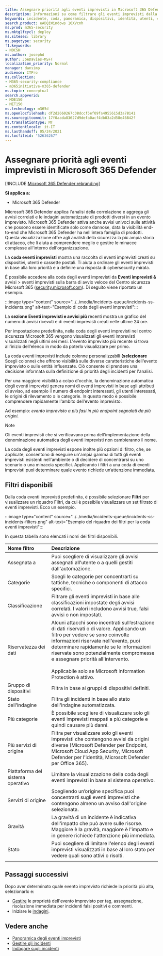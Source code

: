 ```yaml
---
title: Assegnare priorità agli eventi imprevisti in Microsoft 365 Defender
description: Informazioni su come filtrare gli eventi imprevisti dalla coda degli eventi imprevisti in Microsoft 365 Defender
keywords: incidente, coda, panoramica, dispositivi, identità, utenti, cassetta postale, posta elettronica, eventi imprevisti, analizzare, risposta
search.product: eADQiWindows 10XVcnh
ms.prod: m365-security
ms.mktglfcycl: deploy
ms.sitesec: library
ms.pagetype: security
f1.keywords:
- NOCSH
ms.author: josephd
author: JoeDavies-MSFT
localization_priority: Normal
manager: dansimp
audience: ITPro
ms.collection:
- M365-security-compliance
- m365initiative-m365-defender
ms.topic: conceptual
search.appverid:
- MOE150
- MET150
ms.technology: m365d
ms.openlocfilehash: df2d2660267c38dccf5ef09fa4955615d3a78141
ms.sourcegitcommit: 17f0aada83627d9defa0acf4db03a2d58e46842f
ms.translationtype: MT
ms.contentlocale: it-IT
ms.lasthandoff: 05/24/2021
ms.locfileid: "52636267"
---
```

# <a name="prioritize-incidents-in-microsoft-365-defender"></a>Assegnare priorità agli eventi imprevisti in Microsoft 365 Defender

[!INCLUDE [Microsoft 365 Defender rebranding](../includes/microsoft-defender.md)]

**Si applica a:**
- Microsoft 365 Defender

Microsoft 365 Defender applica l'analisi della correlazione e aggrega gli avvisi correlati e le indagini automatizzate di prodotti diversi in un evento imprevisto. Microsoft 365 Defender attiva anche avvisi univoci sulle attività che possono essere identificate solo come dannose, data la visibilità end-to-end che Microsoft 365 Defender ha nell'intera famiglia di prodotti. Questa visualizzazione offre agli analisti della sicurezza la più ampia storia di attacco, che li aiuta a comprendere meglio e gestire le minacce complesse all'interno dell'organizzazione.

La **coda eventi imprevisti** mostra una raccolta di eventi imprevisti creati su dispositivi, utenti e cassette postali. Ti aiuta a ordinare gli eventi imprevisti in base alla loro priorità e a definire una risposta di cybersecurity mirata. 

È possibile accedere alla coda degli eventi imprevisti da **Eventi imprevisti &** avvisi > eventi imprevisti sulla barra di avvio veloce del Centro sicurezza Microsoft 365 ([security.microsoft.com](https://security.microsoft.com)). Di seguito viene riportato un esempio.

:::image type="content" source="../../media/incidents-queue/incidents-ss-incidents.png" alt-text="Esempio di coda degli eventi imprevisti":::

La **sezione Eventi imprevisti e avvisi più** recenti mostra un grafico del numero di avvisi ricevuti e di eventi imprevisti creati nelle ultime 24 ore.

Per impostazione predefinita, nella coda degli eventi imprevisti nel centro sicurezza Microsoft 365 vengono visualizzati gli eventi imprevisti visualizzati negli ultimi sei mesi. L'evento imprevisto più recente si trova all'inizio dell'elenco in modo da poterlo visualizzare per primo.

La coda eventi imprevisti include colonne personalizzabili **(selezionare** Scegli colonne) che offrono visibilità sulle diverse caratteristiche dell'evento imprevisto o sulle entità influenzate. Ciò consente di prendere una decisione informata sulla definizione di priorità degli incidenti per l'analisi.

Per una maggiore visibilità a colpo d'occhio, la denominazione automatica degli eventi imprevisti genera nomi di eventi imprevisti in base agli attributi di avviso, ad esempio il numero di endpoint interessati, gli utenti interessati, le origini di rilevamento o le categorie. In questo modo è possibile comprendere rapidamente l'ambito dell'evento imprevisto.

Ad esempio: *evento imprevisto a più fasi in più endpoint segnalati da più origini.*

> [!NOTE]
> Gli eventi imprevisti che si verificavano prima dell'implementazione della denominazione automatica degli eventi imprevisti non cambieranno il nome.

La coda degli eventi imprevisti espone inoltre più opzioni di filtro, che, se applicate, consentono di eseguire un'ampia gamma di tutti gli eventi imprevisti esistenti nell'ambiente o di decidere di concentrarsi su uno scenario o una minaccia specifici. Applicando i filtri a una coda di eventi imprevisti puoi determinare quale evento richiede un’attenzione immediata. 

## <a name="available-filters"></a>Filtri disponibili

Dalla coda eventi imprevisti predefinita, è possibile selezionare **Filtri** per visualizzare un riquadro Filtri, da cui è possibile visualizzare un set filtrato di eventi imprevisti. Ecco un esempio.

:::image type="content" source="../../media/incidents-queue/incidents-ss-incidents-filters.png" alt-text="Esempio del riquadro dei filtri per la coda eventi imprevisti":::

In questa tabella sono elencati i nomi dei filtri disponibili.

| Nome filtro | Descrizione |
|:-------|:-----|
| Assegnata a | Puoi scegliere di visualizzare gli avvisi assegnati all'utente o a quelli gestiti dall'automazione. |
| Categorie | Scegli le categorie per concentrarti su tattiche, tecniche o componenti di attacco specifici. |
| Classificazione | Filtrare gli eventi imprevisti in base alle classificazioni impostate degli avvisi correlati. I valori includono avvisi true, falsi avvisi o non impostati. |
| Riservatezza dei dati | Alcuni attacchi sono incentrati sull’estrazione di dati riservati o di valore. Applicando un filtro per vedere se sono coinvolte informazioni riservate nell'evento, puoi determinare rapidamente se le informazioni riservate sono potenzialmente compromesse e assegnare priorità all'intervento. <br><br> Applicabile solo se Microsoft Information Protection è attivo.|
| Gruppo di dispositivi | Filtra in base ai gruppi di dispositivi definiti. |
| Stato dell'indagine | Filtra gli incidenti in base allo stato dell'indagine automatizzata.  |
| Più categorie | È possibile scegliere di visualizzare solo gli eventi imprevisti mappati a più categorie e quindi causare più danni. |
| Più servizi di origine  | Filtra per visualizzare solo gli eventi imprevisti che contengono avvisi da origini diverse (Microsoft Defender per Endpoint, Microsoft Cloud App Security, Microsoft Defender per l'identità, Microsoft Defender per Office 365). |
| Piattaforma del sistema operativo | Limitare la visualizzazione della coda degli eventi imprevisti in base al sistema operativo. |
| Servizi di origine | Scegliendo un’origine specifica puoi concentrarti sugli eventi imprevisti che contengono almeno un avviso dall'origine selezionata. |
| Gravità | La gravità di un incidente è indicativa dell'impatto che può avere sulle risorse. Maggiore è la gravità, maggiore è l'impatto e in genere richiede l'attenzione più immediata. |
| Stato | Puoi scegliere di limitare l'elenco degli eventi imprevisti visualizzati in base al loro stato per vedere quali sono attivi o risolti. |
|||

## <a name="next-steps"></a>Passaggi successivi

Dopo aver determinato quale evento imprevisto richiede la priorità più alta, selezionarlo e:

- [Gestire](manage-incidents.md) le proprietà dell'evento imprevisto per tag, assegnazione, risoluzione immediata per incidenti falsi positivi e commenti.
- Iniziare le [indagini](investigate-incidents.md).

## <a name="see-also"></a>Vedere anche
- [Panoramica degli eventi imprevisti](incidents-overview.md)
- [Gestire gli incidenti](manage-incidents.md)
- [Indagare sugli incidenti](investigate-incidents.md)
